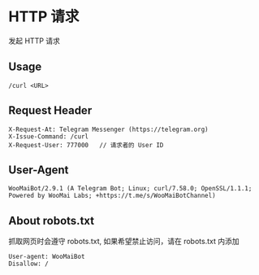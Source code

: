 # HTTP 请求

发起 HTTP 请求

## Usage

``` 
/curl <URL>
```

## Request Header

``` 
X-Request-At: Telegram Messenger (https://telegram.org)
X-Issue-Command: /curl
X-Request-User: 777000   // 请求者的 User ID
```

## User-Agent

``` 
WooMaiBot/2.9.1 (A Telegram Bot; Linux; curl/7.58.0; OpenSSL/1.1.1; Powered by WooMai Labs; +https://t.me/s/WooMaiBotChannel)
```

## About robots.txt

抓取网页时会遵守 robots.txt, 如果希望禁止访问，请在 robots.txt 内添加

``` 
User-agent: WooMaiBot
Disallow: /
```
